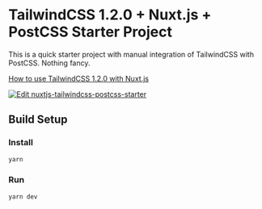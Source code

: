 # TailwindCSS 1.2.0 + Nuxt.js + PostCSS Starter Project

This is a quick starter project with manual integration of TailwindCSS with
PostCSS. Nothing fancy.


[How to use TailwindCSS 1.2.0 with Nuxt.js](https://regenrek.com/posts/how-to-use-tailwind-css-1.0.1-in-nuxt/)

[![Edit nuxtjs-tailwindcss-postcss-starter](https://codesandbox.io/static/img/play-codesandbox.svg)](https://codesandbox.io/s/silly-haibt-4lcn8?fontsize=14&hidenavigation=1&theme=dark)



## Build Setup

### Install
``` bash
yarn
```

### Run
``` bash
yarn dev
```